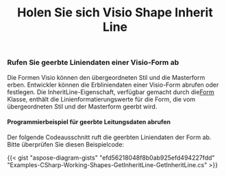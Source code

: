 ﻿---
title: Holen Sie sich Visio Shape Inherit Line
type: docs
weight: 100
url: /de/net/get-visio-shape-inherit-line/
description: In diesem Abschnitt wird erläutert, wie Sie den Linienstil der visio-Form erhalten, der von seinem übergeordneten Stil geerbt und mit Aspose.Diagram gemastert wird.
---
### **Rufen Sie geerbte Liniendaten einer Visio-Form ab**
 Die Formen Visio können den übergeordneten Stil und die Masterform erben. Entwickler können die Erbliniendaten einer Visio-Form abrufen oder festlegen. Die InheritLine-Eigenschaft, verfügbar gemacht durch die[Form](http://www.aspose.com/api/net/diagram/aspose.diagram/shape) Klasse, enthält die Linienformatierungswerte für die Form, die vom übergeordneten Stil und der Masterform geerbt wird.
#### **Programmierbeispiel für geerbte Leitungsdaten abrufen**
Der folgende Codeausschnitt ruft die geerbten Liniendaten der Form ab. Bitte überprüfen Sie diesen Beispielcode:

{{< gist "aspose-diagram-gists" "efd56218048f8b0ab925efd494227fdd" "Examples-CSharp-Working-Shapes-GetInheritLine-GetInheritLine.cs" >}}

